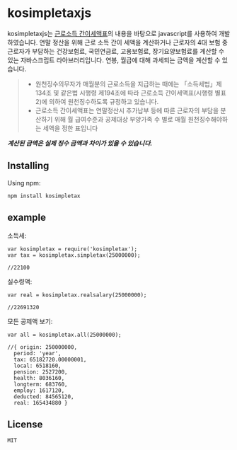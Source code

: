 # kosimpletaxjs

kosimpletaxjs는 [근로소득 간이세액표](https://www.nts.go.kr/support/support_03_etc01.asp)의 내용을 바탕으로 javascript를 사용하여 개발하였습니다. 연말 정산을 위해 근로 소득 간이 세액을 계산하거나 근로자의 4대 보험 중 근로자가 부담하는 건강보험료, 국민연금료, 고용보험료, 장기요양보험료를 계산할 수 있는 자바스크립트 라아브러리입니다. 연봉, 월급에 대해 과세되는 금액을 계산할 수 있습니다. 

> * 원천징수의무자가 매월분의 근로소득을 지급하는 때에는 「소득세법」제134조 및 같은법 시행령 제194조에 따라 근로소득 간이세액표(시행령 별표2)에 의하여 원천징수하도록 규정하고 있습니다.
> * 근로소득 간이세액표는 연말정산시 추가납부 등에 따른 근로자의 부담을 분산하기 위해 월 급여수준과 공제대상 부양가족 수 별로 매월 원천징수해야하는 세액을 정한 표입니다

***계산된 금액은 실제 징수 금액과 차이가 있을 수 있습니다.***

## Installing
Using npm:
```
npm install kosimpletax
```

## example
소득세:
```
var kosimpletax = require('kosimpletax');
var tax = kosimpletax.simpletax(25000000);

//22100
```

실수령액:
```
var real = kosimpletax.realsalary(25000000);

//22691320
```

모든 공제액 보기:
```
var all = kosimpletax.all(25000000);

//{ origin: 250000000,
  period: 'year',
  tax: 65182720.00000001,
  local: 6518160,
  pension: 2527200,
  health: 8036160,
  longterm: 683760,
  employ: 1617120,
  deducted: 84565120,
  real: 165434880 }
```

## License
```
MIT
```
